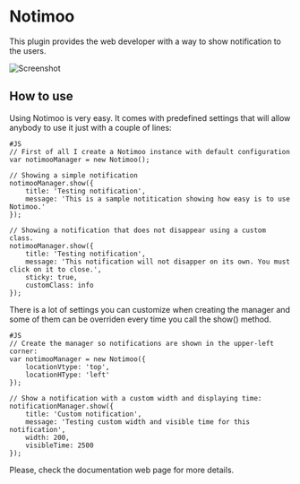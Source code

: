 
Notimoo
=======

This plugin provides the web developer with a way to show notification to the users.

![Screenshot](http://www.paquitosoft.com/notimoo/Notimoo-splash.gif)

How to use
----------

Using Notimoo is very easy. It comes with predefined settings that will allow anybody 
to use it just with a couple of lines:

	#JS
	// First of all I create a Notimoo instance with default configuration
	var notimooManager = new Notimoo();
	
	// Showing a simple notification
	notimooManager.show({
		title: 'Testing notification',
		message: 'This is a sample notitication showing how easy is to use Notimoo.'
	});
	
	// Showing a notification that does not disappear using a custom class.
	notimooManager.show({
		title: 'Testing notification',
	    message: 'This notification will not disapper on its own. You must click on it to close.',
	    sticky: true,
	    customClass: info
	});

There is a lot of settings you can customize when creating the manager and some of them can be 
overriden every time you call the show() method.

	#JS
	// Create the manager so notifications are shown in the upper-left corner:
	var notimooManager = new Notimoo({
		locationVtype: 'top',
		locationHType: 'left'
	});
	
	// Show a notification with a custom width and displaying time:
	notificationManager.show({
		title: 'Custom notification',
		message: 'Testing custom width and visible time for this notification',
		width: 200,
		visibleTime: 2500
	});
	
Please, check the documentation web page for more details.

